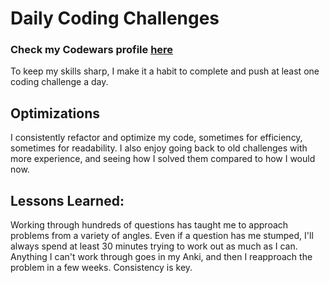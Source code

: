 # Daily Coding Challenges
### Check my Codewars profile [here](https://www.codewars.com/users/jesseCaramalis)

To keep my skills sharp, I make it a habit to complete and push at least one coding challenge a day.


## Optimizations
I consistently refactor and optimize my code, sometimes for efficiency, sometimes for readability. I also enjoy going back to old challenges with more experience, and seeing how I solved them compared to how I would now.

## Lessons Learned:

Working through hundreds of questions has taught me to approach problems from a variety of angles. 
Even if a question has me stumped, I'll always spend at least 30 minutes trying to work out as much as I can.
Anything I can't work through goes in my Anki, and then I reapproach the problem in a few weeks. Consistency is key.


